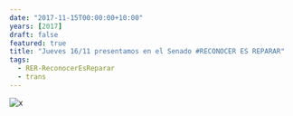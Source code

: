 ```yaml
---
date: "2017-11-15T00:00:00+10:00"
years: [2017]
draft: false
featured: true
title: "Jueves 16/11 presentamos en el Senado #RECONOCER ES REPARAR"
tags: 
  - RER-ReconocerEsReparar
  - trans
---
```


![x](/images/post/20171115.jpg/)
